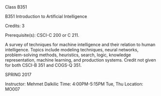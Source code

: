 Class B351

B351 Introduction to Artificial Intelligence

Credits: 3

Prerequisite(s): CSCI-C 200 or C 211.

A survey of techniques for machine intelligence and their relation to human intelligence. Topics include modeling techniques, neural networks, problem-solving methods, heuristics, search, logic, knowledge representation, machine learning, and production systems. Credit not given for both CSCI-B 351 and COGS-Q 351.

SPRING 2017

Instructor: Mehmet Dalkilic 
Time: 4:00PM-5:15PM Tue, Thu 
Location: MO007